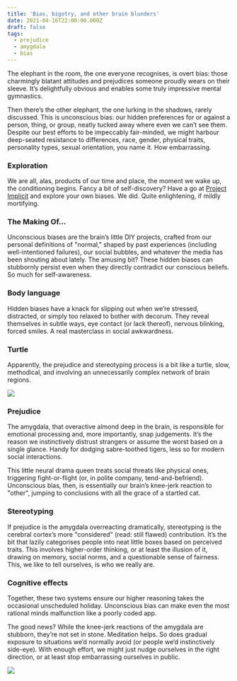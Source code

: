 ```yaml
---
title: 'Bias, bigotry, and other brain blunders'
date: 2021-04-16T22:00:00.000Z
draft: false
tags:
  - prejudice
  - amygdala
  - bias
---
```


The elephant in the room, the one everyone recognises, is overt bias: those charmingly blatant attitudes and prejudices someone proudly wears on their sleeve. It’s delightfully obvious and enables some truly impressive mental gymnastics.

Then there’s the other elephant, the one lurking in the shadows, rarely discussed. This is unconscious bias: our hidden preferences for or against a person, thing, or group, neatly tucked away where even we can’t see them. Despite our best efforts to be impeccably fair-minded, we might harbour deep-seated resistance to differences, race, gender, physical traits, personality types, sexual orientation, you name it. How embarrassing.

### Exploration

We are all, alas, products of our time and place, the moment we wake up, the conditioning begins. Fancy a bit of self-discovery? Have a go at [Project Implicit](https://implicit.harvard.edu/implicit/) and explore your own biases. We did. Quite enlightening, if mildly mortifying.

### The Making Of…

Unconscious biases are the brain’s little DIY projects, crafted from our personal definitions of "normal," shaped by past experiences (including well-intentioned failures), our social bubbles, and whatever the media has been shouting about lately. The amusing bit? These hidden biases can stubbornly persist even when they directly contradict our conscious beliefs. So much for self-awareness.

### Body language

Hidden biases have a knack for slipping out when we’re stressed, distracted, or simply too relaxed to bother with decorum. They reveal themselves in subtle ways, eye contact (or lack thereof), nervous blinking, forced smiles. A real masterclass in social awkwardness.

### Turtle

Apparently, the prejudice and stereotyping process is a bit like a turtle, slow, methodical, and involving an unnecessarily complex network of brain regions.

![](/images/amygdala-connections.png#center)

### Prejudice

The amygdala, that overactive almond deep in the brain, is responsible for emotional processing and, more importantly, snap judgements. It’s the reason we instinctively distrust strangers or assume the worst based on a single glance. Handy for dodging sabre-toothed tigers, less so for modern social interactions.

This little neural drama queen treats social threats like physical ones, triggering fight-or-flight (or, in polite company, tend-and-befriend). Unconscious bias, then, is essentially our brain’s knee-jerk reaction to "other", jumping to conclusions with all the grace of a startled cat.

### Stereotyping

If prejudice is the amygdala overreacting dramatically, stereotyping is the cerebral cortex’s more "considered" (read: still flawed) contribution. It’s the bit that lazily categorises people into neat little boxes based on perceived traits. This involves higher-order thinking, or at least the illusion of it, drawing on memory, social norms, and a questionable sense of fairness. This, we like to tell ourselves, is who we really are.

### Cognitive effects

Together, these two systems ensure our higher reasoning takes the occasional unscheduled holiday. Unconscious bias can make even the most rational minds malfunction like a poorly coded app.

The good news? While the knee-jerk reactions of the amygdala are stubborn, they’re not set in stone. Meditation helps. So does gradual exposure to situations we’d normally avoid (or people we’d instinctively side-eye). With enough effort, we might just nudge ourselves in the right direction, or at least stop embarrassing ourselves in public.

![](/images/thinking-fast-and-slow.png#center)
